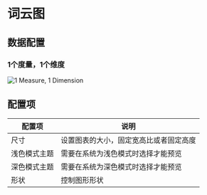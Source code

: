 # 词云图

## 数据配置

### 1个度量，1个维度

![1 Measure, 1 Dimension](https://static-docs.nocobase.com/202410091936018.png)

## 配置项

| 配置项       | 说明                                   |
| ------------ | -------------------------------------- |
| 尺寸         | 设置图表的大小，固定宽高比或者固定高度 |
| 浅色模式主题 | 需要在系统为浅色模式时选择才能预览     |
| 深色模式主题 | 需要在系统为深色模式时选择才能预览     |
| 形状         | 控制图形形状                           |
